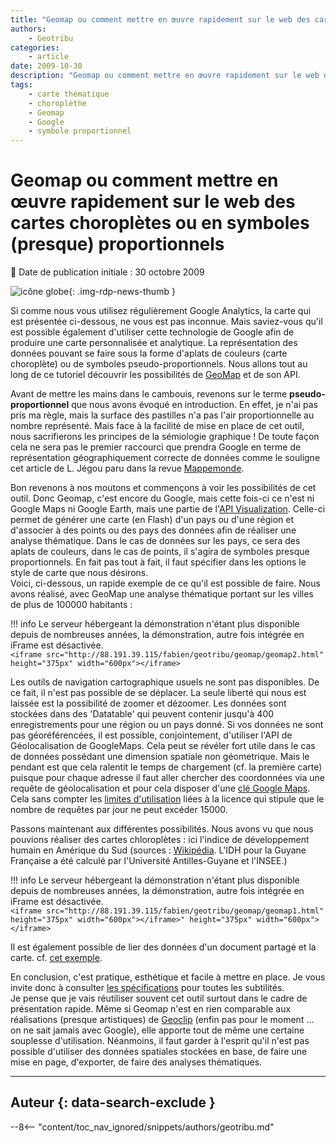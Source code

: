 ```yaml
---
title: "Geomap ou comment mettre en œuvre rapidement sur le web des cartes choroplètes ou en symboles (presque) proportionnels"
authors:
    - Geotribu
categories:
    - article
date: 2009-10-30
description: "Geomap ou comment mettre en œuvre rapidement sur le web des cartes choroplètes ou en symboles (presque) proportionnels"
tags:
    - carte thématique
    - choroplèthe
    - Geomap
    - Google
    - symbole proportionnel
---
```


# Geomap ou comment mettre en œuvre rapidement sur le web des cartes choroplètes ou en symboles (presque) proportionnels

:calendar: Date de publication initiale : 30 octobre 2009

![icône globe](https://cdn.geotribu.fr/img/internal/icons-rdp-news/world.png){: .img-rdp-news-thumb }

Si comme nous vous utilisez régulièrement Google Analytics, la carte qui est présentée ci-dessous, ne vous est pas inconnue. Mais saviez-vous qu'il est possible également d'utiliser cette technologie de Google afin de produire une carte personnalisée et analytique. La représentation des données pouvant se faire sous la forme d'aplats de couleurs (carte choroplète) ou de symboles pseudo-proportionnels. Nous allons tout au long de ce tutoriel découvrir les possibilités de [GeoMap](http://code.google.com/intl/fr/apis/visualization/documentation/gallery/geomap.html) et de son API.

Avant de mettre les mains dans le cambouis, revenons sur le terme **pseudo-proportionnel** que nous avons évoqué en introduction. En effet, je n'ai pas pris ma règle, mais la surface des pastilles n'a pas l'air proportionnelle au nombre représenté. Mais face à la facilité de mise en place de cet outil, nous sacrifierons les principes de la sémiologie graphique ! De toute façon cela ne sera pas le premier raccourci que prendra Google en terme de représentation géographiquement correcte de données comme le souligne cet article de L. Jégou paru dans la revue [Mappemonde](http://mappemonde.mgm.fr/num20/internet/int08401.html).

Bon revenons à nos moutons et commençons à voir les possibilités de cet outil. Donc Geomap, c'est encore du Google, mais cette fois-ci ce n'est ni Google Maps ni Google Earth, mais une partie de l'[API Visualization](http://code.google.com/intl/fr/apis/visualization/documentation/gallery/geomap.html). Celle-ci permet de générer une carte (en Flash) d'un pays ou d'une région et d'associer à des points ou des pays des données afin de réaliser une analyse thématique. Dans le cas de données sur les pays, ce sera des aplats de couleurs, dans le cas de points, il s'agira de symboles presque proportionnels. En fait pas tout à fait, il faut spécifier dans les options le style de carte que nous désirons.  
Voici, ci-dessous, un rapide exemple de ce qu'il est possible de faire. Nous avons réalisé, avec GeoMap une analyse thématique portant sur les villes de plus de 100000 habitants :

!!! info
    Le serveur hébergeant la démonstration n'étant plus disponible depuis de nombreuses années, la démonstration, autre fois intégrée en iFrame est désactivée.  
    `<iframe src="http://88.191.39.115/fabien/geotribu/geomap/geomap2.html" height="375px" width="600px"></iframe>`

Les outils de navigation cartographique usuels ne sont pas disponibles. De ce fait, il n'est pas possible de se déplacer. La seule liberté qui nous est laissée est la possibilité de zoomer et dézoomer. Les données sont stockées dans des 'Datatable' qui peuvent contenir jusqu'à 400 enregistrements pour une région ou un pays donné. Si vos données ne sont pas géoréférencées, il est possible, conjointement, d'utiliser l'API de Géolocalisation de GoogleMaps. Cela peut se révéler fort utile dans le cas de données possédant une dimension spatiale non géometrique. Mais le pendant est que cela ralentit le temps de chargement (cf. la première carte) puisque pour chaque adresse il faut aller chercher des coordonnées via une requête de géolocalisation et pour cela disposer d'une [clé Google Maps](http://code.google.com/intl/fr/apis/maps/signup.html). Cela sans compter les [limites d'utilisation](http://code.google.com/intl/fr/apis/maps/terms.html) liées à la licence qui stipule que le nombre de requêtes par jour ne peut excéder 15000.

Passons maintenant aux différentes possibilités. Nous avons vu que nous pouvions réaliser des cartes chloroplètes : ici l'indice de développement humain en Amérique du Sud (sources : [Wikipédia](https://fr.wikipedia.org/wiki/Classement_IDH_des_pays). L'IDH pour la Guyane Française a été calculé par l'Université Antilles-Guyane et l'INSEE.)

!!! info
    Le serveur hébergeant la démonstration n'étant plus disponible depuis de nombreuses années, la démonstration, autre fois intégrée en iFrame est désactivée.  
    `<iframe src="http://88.191.39.115/fabien/geotribu/geomap/geomap1.html" height="375px" width="600px"></iframe>" height="375px" width="600px"></iframe>`

Il est également possible de lier des données d'un document partagé et la carte. cf. [cet exemple](http://spreadsheets.google.com/pub?key=pCQbetd-CptHo44c-Bt43eg&gid=0).

En conclusion, c'est pratique, esthétique et facile à mettre en place. Je vous invite donc à consulter [les spécifications](http://code.google.com/intl/fr/apis/visualization/documentation/gallery/geomap.html) pour toutes les subtilités.  
Je pense que je vais réutiliser souvent cet outil surtout dans le cadre de présentation rapide. Même si Geomap n'est en rien comparable aux réalisations (presque artistiques) de [Geoclip](http://www.geoclip.net/fr/) (enfin pas pour le moment ... on ne sait jamais avec Google), elle apporte tout de même une certaine souplesse d'utilisation. Néanmoins, il faut garder à l'esprit qu'il n'est pas possible d'utiliser des données spatiales stockées en base, de faire une mise en page, d'exporter, de faire des analyses thématiques.

----

## Auteur {: data-search-exclude }

--8<-- "content/toc_nav_ignored/snippets/authors/geotribu.md"
